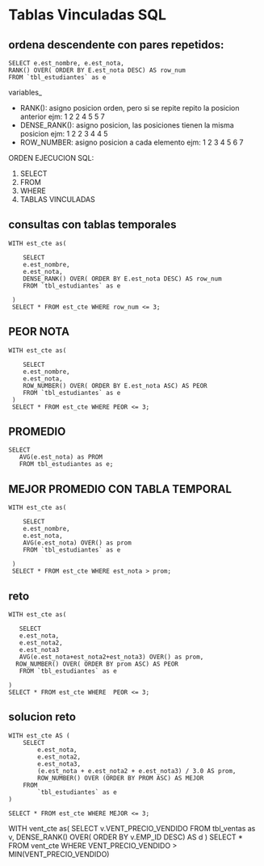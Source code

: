 # Tablas Vinculadas SQL


## ordena descendente con pares repetidos:

~~~
SELECT e.est_nombre, e.est_nota,
RANK() OVER( ORDER BY E.est_nota DESC) AS row_num
FROM `tbl_estudiantes` as e
~~~


variables_
- RANK(): asigno posicion orden, pero si se repite repito la posicion anterior ejm: 1 2 2 4 5 5 7
- DENSE_RANK(): asigno posicion, las posiciones tienen la misma posicion ejm: 1 2 2 3 4 4 5
- ROW_NUMBER: asigno posicion a cada elemento ejm: 1 2 3 4 5 6 7

ORDEN EJECUCION SQL:
1. SELECT
2. FROM
3. WHERE
4. TABLAS VINCULADAS

## consultas con tablas temporales

~~~
WITH est_cte as(

    SELECT 
    e.est_nombre,
    e.est_nota,
    DENSE_RANK() OVER( ORDER BY E.est_nota DESC) AS row_num
    FROM `tbl_estudiantes` as e
    
 )
 SELECT * FROM est_cte WHERE row_num <= 3;

~~~

## PEOR NOTA

~~~
WITH est_cte as(

    SELECT 
    e.est_nombre,
    e.est_nota,
    ROW_NUMBER() OVER( ORDER BY E.est_nota ASC) AS PEOR
    FROM `tbl_estudiantes` as e
 )
 SELECT * FROM est_cte WHERE PEOR <= 3;
 ~~~

 ## PROMEDIO
 ~~~
 SELECT 
    AVG(e.est_nota) as PROM
    FROM tbl_estudiantes as e;
~~~

## MEJOR PROMEDIO CON TABLA TEMPORAL
~~~
WITH est_cte as(

    SELECT 
    e.est_nombre,
    e.est_nota,
    AVG(e.est_nota) OVER() as prom
    FROM `tbl_estudiantes` as e
    
 )
 SELECT * FROM est_cte WHERE est_nota > prom;
 ~~~

 ## reto
 ~~~
 WITH est_cte as(

    SELECT 
    e.est_nota,
    e.est_nota2,
    e.est_nota3
    AVG(e.est_nota+est_nota2+est_nota3) OVER() as prom,
   ROW_NUMBER() OVER( ORDER BY prom ASC) AS PEOR
    FROM `tbl_estudiantes` as e
    
 )
 SELECT * FROM est_cte WHERE  PEOR <= 3;
~~~

## solucion reto
~~~
WITH est_cte AS (
    SELECT 
        e.est_nota,
        e.est_nota2,
        e.est_nota3,
        (e.est_nota + e.est_nota2 + e.est_nota3) / 3.0 AS prom,
        ROW_NUMBER() OVER (ORDER BY PROM ASC) AS MEJOR
    FROM 
        `tbl_estudiantes` as e
)

SELECT * FROM est_cte WHERE MEJOR <= 3;
~~~


WITH vent_cte as(
    SELECT 
    v.VENT_PRECIO_VENDIDO
    FROM tbl_ventas as v,
    DENSE_RANK() OVER( ORDER BY v.EMP_ID DESC) AS d
 )
 SELECT * FROM vent_cte WHERE VENT_PRECIO_VENDIDO > MIN(VENT_PRECIO_VENDIDO)